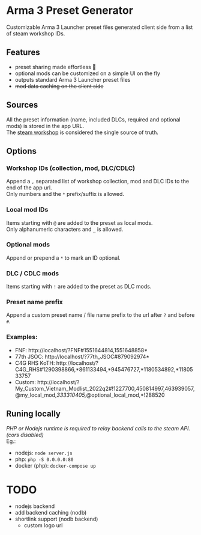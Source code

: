 # Arma 3 Preset Generator
Customizable Arma 3 Launcher preset files generated client side from a list of steam workshop IDs.

## Features
 * preset sharing made effortless 💚
 * optional mods can be customized on a simple UI on the fly
 * outputs standard Arma 3 Launcher preset files
 * ~~mod data caching on the client side~~

## Sources
All the preset information (name, included DLCs, required and optional mods) is stored in the app URL.  
The [steam workshop](https://steamcommunity.com/app/107410/workshop/) is considered the single source of truth.  

## Options
### Workshop IDs (collection, mod, DLC/CDLC)
Append a `,` separated list of workshop collection, mod and DLC IDs to the end of the app url.  
Only numbers and the `*` prefix/suffix is allowed.

### Local mod IDs
Items starting with `@` are added to the preset as local mods.  
Only alphanumeric characters and `_` is allowed.

### Optional mods
Append or prepend a `*` to mark an ID optional.

### DLC / CDLC mods
Items starting with `!` are added to the preset as DLC mods.

### Preset name prefix
Append a custom preset name / file name prefix to the url after `?` and before `#`.

### Examples:
 * FNF: http://localhost/?FNF#1551644814,1551648858*
 * 77th JSOC: http://localhost/?77th_JSOC#879092974*
 * C4G RHS KoTH: http://localhost/?C4G_RHS#1290398866,*861133494,*945476727,*1180534892,*1180533757
 * Custom: http://localhost/?My_Custom_Vietnam_Modlist_2022q2#!1227700,450814997,463939057,@my_local_mod,*333310405,*@optional_local_mod,*!288520

## Runing locally
_PHP or Nodejs runtime is required to relay backend calls to the steam API. (cors disabled)_  
Eg.:  
 - nodejs: `node server.js`
 - php: `php -S 0.0.0.0:80`
 - docker (php): `docker-compose up`

# TODO
 * nodejs backend
 * add backend caching (nodb)
 * shortlink support (nodb backend)
   * custom logo url
